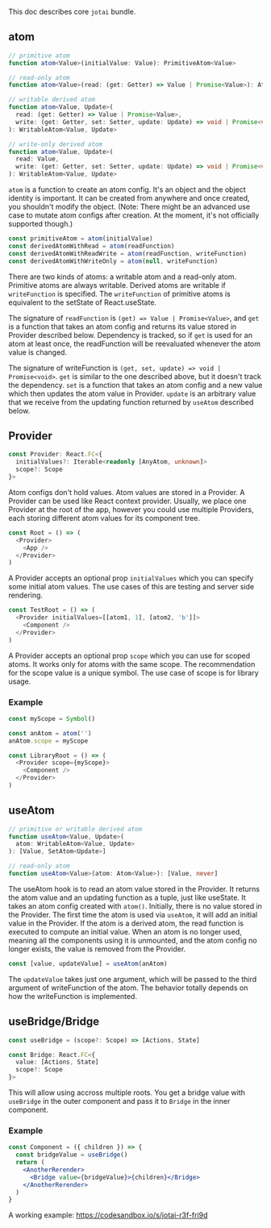 This doc describes core `jotai` bundle.

## atom

```ts
// primitive atom
function atom<Value>(initialValue: Value): PrimitiveAtom<Value>

// read-only atom
function atom<Value>(read: (get: Getter) => Value | Promise<Value>): Atom<Value>

// writable derived atom
function atom<Value, Update>(
  read: (get: Getter) => Value | Promise<Value>,
  write: (get: Getter, set: Setter, update: Update) => void | Promise<void>
): WritableAtom<Value, Update>

// write-only derived atom
function atom<Value, Update>(
  read: Value,
  write: (get: Getter, set: Setter, update: Update) => void | Promise<void>
): WritableAtom<Value, Update>
```

`atom` is a function to create an atom config. It's an object and the object identity is important. It can be created from anywhere and once created, you shouldn't modify the object. (Note: There might be an advanced use case to mutate atom configs after creation. At the moment, it's not officially supported though.)

```js
const primitiveAtom = atom(initialValue)
const derivedAtomWithRead = atom(readFunction)
const derivedAtomWithReadWrite = atom(readFunction, writeFunction)
const derivedAtomWithWriteOnly = atom(null, writeFunction)
```

There are two kinds of atoms: a writable atom and a read-only atom.
Primitive atoms are always writable. Derived atoms are writable if `writeFunction` is specified.
The `writeFunction` of primitive atoms is equivalent to the setState of React.useState.

The signature of `readFunction` is `(get) => Value | Promise<Value>`, and `get` is a function that takes an atom config and returns its value stored in Provider described below.
Dependency is tracked, so if `get` is used for an atom at least once, the readFunction will be reevaluated whenever the atom value is changed.

The signature of writeFunction is `(get, set, update) => void | Promise<void>`.
`get` is similar to the one described above, but it doesn't track the dependency. `set` is a function that takes an atom config and a new value which then updates the atom value in Provider. `update` is an arbitrary value that we receive from the updating function returned by `useAtom` described below.

## Provider

```ts
const Provider: React.FC<{
  initialValues?: Iterable<readonly [AnyAtom, unknown]>
  scope?: Scope
}>
```

Atom configs don't hold values. Atom values are stored in a Provider. A Provider can be used like React context provider. Usually, we place one Provider at the root of the app, however you could use multiple Providers, each storing different atom values for its component tree.

```js
const Root = () => (
  <Provider>
    <App />
  </Provider>
)
```

A Provider accepts an optional prop `initialValues` which you can specify
some initial atom values.
The use cases of this are testing and server side rendering.

```js
const TestRoot = () => (
  <Provider initialValues=[[atom1, 1], [atom2, 'b']]>
    <Component />
  </Provider>
)
```

A Provider accepts an optional prop `scope` which you can use for scoped atoms.
It works only for atoms with the same scope.
The recommendation for the scope value is a unique symbol.
The use case of scope is for library usage.

### Example

```js
const myScope = Symbol()

const anAtom = atom('')
anAtom.scope = myScope

const LibraryRoot = () => (
  <Provider scope={myScope}>
    <Component />
  </Provider>
)
```

## useAtom

```ts
// primitive or writable derived atom
function useAtom<Value, Update>(
  atom: WritableAtom<Value, Update>
): [Value, SetAtom<Update>]

// read-only atom
function useAtom<Value>(atom: Atom<Value>): [Value, never]
```

The useAtom hook is to read an atom value stored in the Provider. It returns the atom value and an updating function as a tuple, just like useState. It takes an atom config created with `atom()`. Initially, there is no value stored in the Provider. The first time the atom is used via `useAtom`, it will add an initial value in the Provider. If the atom is a derived atom, the read function is executed to compute an initial value. When an atom is no longer used, meaning all the components using it is unmounted, and the atom config no longer exists, the value is removed from the Provider.

```js
const [value, updateValue] = useAtom(anAtom)
```

The `updateValue` takes just one argument, which will be passed to the third argument of writeFunction of the atom. The behavior totally depends on how the writeFunction is implemented.

## useBridge/Bridge

```ts
const useBridge = (scope?: Scope) => [Actions, State]
```

```ts
const Bridge: React.FC<{
  value: [Actions, State]
  scope?: Scope
}>
```

This will allow using accross multiple roots.
You get a bridge value with `useBridge` in the outer component
and pass it to `Bridge` in the inner component.

### Example

```jsx
const Component = ({ children }) => {
  const bridgeValue = useBridge()
  return (
    <AnotherRerender>
      <Bridge value={bridgeValue}>{children}</Bridge>
    </AnotherRerender>
  )
}
```

A working example: https://codesandbox.io/s/jotai-r3f-fri9d
